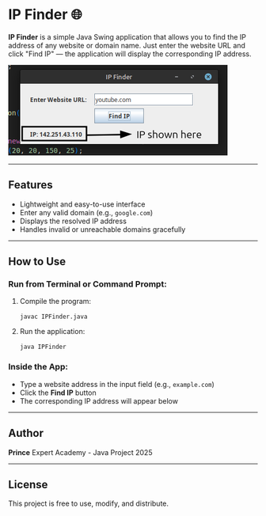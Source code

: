 # IP Finder 🌐

**IP Finder** is a simple Java Swing application that allows you to find the IP address of any website or domain name. Just enter the website URL and click "Find IP" — the application will display the corresponding IP address.

![screenshot](screenshoot.png)

---

## Features

* Lightweight and easy-to-use interface
* Enter any valid domain (e.g., `google.com`)
* Displays the resolved IP address
* Handles invalid or unreachable domains gracefully

---

## How to Use

### Run from Terminal or Command Prompt:

1. Compile the program:

   ```
   javac IPFinder.java
   ```

2. Run the application:

   ```
   java IPFinder
   ```

### Inside the App:

* Type a website address in the input field (e.g., `example.com`)
* Click the **Find IP** button
* The corresponding IP address will appear below

---

## Author

**Prince**
Expert Academy - Java Project 2025

---

## License

This project is free to use, modify, and distribute.
